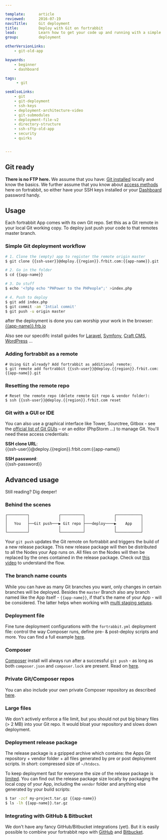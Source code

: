 ```yaml
---

template:      article
reviewed:      2016-07-19
naviTitle:     Git deployment
title:         Deploy with Git on fortrabbit
lead:          Learn how to get your code up and running with a simple git push.
group:         deployment

otherVersionLinks:
    - git-old-app

keywords:
    - beginner
    - dashboard

tags:
     - git

seeAlsoLinks:
    - git
    - git-deployment
    - ssh-keys
    - deployment-architecture-video
    - git-submodules
    - deployment-file-v2
    - directory-structure
    - ssh-sftp-old-app
    - security
    - quirks


---
```


## Git ready

**There is no FTP here.** We assume that you have: [Git installed](git) locally and know the basics. We further assume that you know about [access methods](/access-methods) here on fortrabbit, so either have your SSH keys installed or your [Dashboard](/dashboard) password handy.

## Usage

Each fortrabbit App comes with its own Git repo. Set this as a Git remote in your local Git working copy. To deploy just push your code to that remotes master branch.

### Simple Git deployment workflow

```bash
# 1. Clone the (empty) app to register the remote origin master
$ git clone {{ssh-user}}@deploy.{{region}}.frbit.com:{{app-name}}.git

# 2. Go in the folder
$ cd {{app-name}}

# 3. Do stuff
$ echo '<?php echo "PHPower to the PHPeople";' >index.php

# 4. Push to deploy
$ git add index.php
$ git commit -am 'Intial commit'
$ git push -u origin master
```
after the deployment is done you can worship your work in the browser:  
[{{app-name}}.frb.io](https://{{app-name}}.frb.io)

Also see our specdifc install guides for [Laravel](/install-laravel), [Symfony](/install-symfony), [Craft CMS](/install-craft), [WordPress](/install-wordpress) …


### Adding fortrabbit as a remote

```
# Using Git already? Add fortrabbit as additional remote:
$ git remote add fortrabbit {{ssh-user}}@deploy.{{region}}.frbit.com:{{app-name}}.git
```

### Resetting the remote repo

```
# Reset the remote repo (delete remote Git repo & vendor folder):
$ ssh {{ssh-user}}@deploy.{{region}}.frbit.com reset
```


### Git with a GUI or IDE

You can also use a graphical interface like Tower, Sourctree, Gitbox - see the [official list of Git GUIs](https://git-scm.com/downloads/guis) – or an editor (PhpStorm …) to manage Git. You'll need these access credentials:

**SSH clone URL**:  
{{ssh-user}}@deploy.{{region}}.frbit.com:{{app-name}}

**SSH password**:  
{{ssh-password}}


<!--
| | |
|-|-|
| **SSH clone URL** | {{ssh-user}}@deploy.{{region}}.frbit.com:{{app-name}}              |
| **SSH password**  | {{ssh-password}}    |
-->





## Advanced usage

Still reading? Dig deeper!

### Behind the scenes

```nohighlight
┌─────────┐             ┌──────────┐             ┌───────────┐
│         │             │          │             │           │
│   You   ├──Git push───▶ Git repo ├───deploy────▶    App    │
│         │             │          │             │           │
└─────────┘             └──────────┘             └───────────┘
```

Your `git push` updates the Git remote on fortrabbit and triggers the build of a new release package. This new release package will then be distributed to all the Nodes your App runs on. All files on the Nodes will then be replaced by the ones contained in the release package. Check out [this video](deployment-architecture-video) to understand the flow.


### The branch name counts

While you can have as many Git branches you want, only changes in certain branches will be deployed. Besides the `master` Branch also any branch named like the App itself - `{{app-name}}`, if that's the name of your App - will be considered. The latter helps when working with [multi staging setups](multi-staging).

### Deployment file

Fine tune deployment configurations with the `fortrabbit.yml` deployment file: control the way Composer runs, define pre- & post-deploy scripts and more. You can find a full example [here](deployment-file-v2).

### Composer

[Composer](composer) install will always run after a successful `git push` - as long as both `composer.json` and `composer.lock` are present. Read on [here](composer).

### Private Git/Composer repos

You can also include your own private Composer repository as described [here](private-composer-repos).

### Large files

We don't actively enforce a file limit, but you should not put big binary files (> 2 MB) into your Git repo. It would bloat your repository and slows down deployment.


### Deployment release package

The release package is a gzipped archive which contains: the Apps Git repository + vendor folder + all files generated by pre or post deployment scripts. In short: compressed size of ``~/htdocs``.

To keep deployment fast for everyone the size of the release package is [limited](http://www.fortrabbit.com/specs#limits). You can find out the release package size locally by packaging the local copy of your App, including the `vendor` folder and anything else generated by your build scripts:

```bash
$ tar -zcf my-project.tar.gz {{app-name}}
$ ls -lh {{app-name}}.tar.gz
```

### Integrating with GitHub & Bitbucket

We don't have any fancy GitHub/Bitbucket integrations (yet). But it is easily possible to combine your fortrabbit repo with [GitHub](github) and [Bitbucket](bitbucket).
